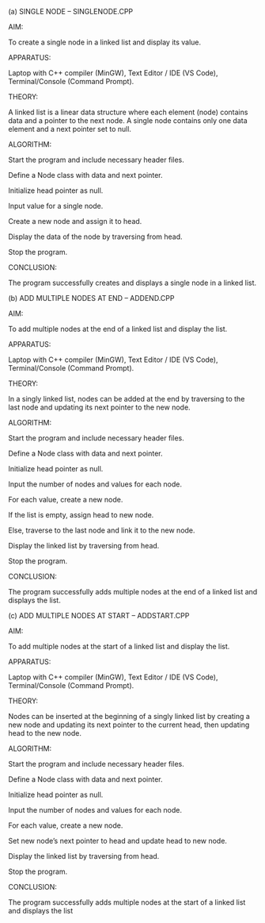(a) SINGLE NODE – SINGLENODE.CPP

AIM:

To create a single node in a linked list and display its value.

APPARATUS:

Laptop with C++ compiler (MinGW), Text Editor / IDE (VS Code), Terminal/Console (Command Prompt).

THEORY:

A linked list is a linear data structure where each element (node) contains data and a pointer to the next node. A single node contains only one data element and a next pointer set to null.

ALGORITHM:

Start the program and include necessary header files.

Define a Node class with data and next pointer.

Initialize head pointer as null.

Input value for a single node.

Create a new node and assign it to head.

Display the data of the node by traversing from head.

Stop the program.

CONCLUSION:

The program successfully creates and displays a single node in a linked list.

(b) ADD MULTIPLE NODES AT END – ADDEND.CPP

AIM:

To add multiple nodes at the end of a linked list and display the list.

APPARATUS:

Laptop with C++ compiler (MinGW), Text Editor / IDE (VS Code), Terminal/Console (Command Prompt).

THEORY:

In a singly linked list, nodes can be added at the end by traversing to the last node and updating its next pointer to the new node.

ALGORITHM:

Start the program and include necessary header files.

Define a Node class with data and next pointer.

Initialize head pointer as null.

Input the number of nodes and values for each node.

For each value, create a new node.

If the list is empty, assign head to new node.

Else, traverse to the last node and link it to the new node.

Display the linked list by traversing from head.

Stop the program.

CONCLUSION:

The program successfully adds multiple nodes at the end of a linked list and displays the list.

(c) ADD MULTIPLE NODES AT START – ADDSTART.CPP

AIM:

To add multiple nodes at the start of a linked list and display the list.

APPARATUS:

Laptop with C++ compiler (MinGW), Text Editor / IDE (VS Code), Terminal/Console (Command Prompt).

THEORY:

Nodes can be inserted at the beginning of a singly linked list by creating a new node and updating its next pointer to the current head, then updating head to the new node.

ALGORITHM:

Start the program and include necessary header files.

Define a Node class with data and next pointer.

Initialize head pointer as null.

Input the number of nodes and values for each node.

For each value, create a new node.

Set new node’s next pointer to head and update head to new node.

Display the linked list by traversing from head.

Stop the program.

CONCLUSION:

The program successfully adds multiple nodes at the start of a linked list and displays the list

